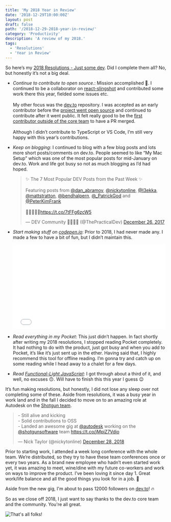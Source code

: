 ```yaml
---
title: 'My 2018 Year in Review'
date: '2018-12-29T10:00:00Z'
layout: post
draft: false
path: '/2018-12-29-2018-year-in-review/'
category: 'Productivity'
description: 'A review of my 2018.'
tags:
  - 'Resolutions'
  - 'Year in Review'
---
```


So here’s my [2018 Resolutions - Just some dev](https://www.iamdeveloper.com/2018-resolutions/). Did I complete them all? No, but honestly it’s not a big deal.

- _Continue to contribute to open source._: Mission accomplished 🚀. I continued to be a collaborator on [react-slingshot](https://github.com/coryhouse/react-slingshot) and contributed some work there this year, fielded some issues etc.
  <br /><br />
  My other focus was the [dev.to](https://github.com/thepracticaldev/dev.to) repository. I was accepted as an early contributor before the [project went open source](https://dev.to/ben/devto-is-now-open-source-5n1) and continued to contribute after it went public. It felt really good to be the [first contributor outside of the core team](https://dev.to/jess/dev-monthly-report--march-2018-579p) to have a PR merged.
  <br /><br />
  Although I didn’t contribute to TypeScript or VS Code, I’m still very happy with this year’s contributions.

- _Keep on blogging_: I continued to blog with a few blog posts and lots more short posts/comments on dev.to. People seemed to like “My Mac Setup” which was one of the most popular posts for mid-January on dev.to. Work and life got busy so not as much blogging as I’d had hoped.
  <br />

  <blockquote class="twitter-tweet" data-lang="en"><p lang="en" dir="ltr">✨ The 7 Most Popular DEV Posts from the Past Week ✨<br><br>Featuring posts from <a href="https://twitter.com/dan_abramov?ref_src=twsrc%5Etfw">@dan_abramov</a>, <a href="https://twitter.com/nickytonline?ref_src=twsrc%5Etfw">@nickytonline</a>, <a href="https://twitter.com/I3ekka?ref_src=twsrc%5Etfw">@I3ekka</a>, <a href="https://twitter.com/mattstratton?ref_src=twsrc%5Etfw">@mattstratton</a>, <a href="https://twitter.com/bendhalpern?ref_src=twsrc%5Etfw">@bendhalpern</a>, <a href="https://twitter.com/_PatrickGod?ref_src=twsrc%5Etfw">@_PatrickGod</a> and <a href="https://twitter.com/PeterKimFrank?ref_src=twsrc%5Etfw">@PeterKimFrank</a><br><br>👏👏👏👏👏<a href="https://t.co/7tFFg6zcW5">https://t.co/7tFFg6zcW5</a></p>&mdash; DEV Community 👩‍💻👨‍💻 (@ThePracticalDev) <a href="https://twitter.com/ThePracticalDev/status/945707784498286592?ref_src=twsrc%5Etfw">December 26, 2017</a></blockquote>
  <script async src="https://platform.twitter.com/widgets.js" charset="utf-8"></script>

- _Start making stuff on [codepen.io](https://codepen.io)_: Prior to 2018, I had never made any. I made a few to have a bit of fun, but I didn’t maintain this.
  <br />
    <iframe height='265' scrolling='no' title='Probably another Battleship board' src='//codepen.io/nickytonline/embed/zRNMvO/?height=265&theme-id=0&default-tab=css,result' frameborder='no' allowtransparency='true' allowfullscreen='true' style='width: 100%;'>See the Pen <a href='https://codepen.io/nickytonline/pen/zRNMvO/'>Probably another Battleship board</a> by Nick Taylor (<a href='https://codepen.io/nickytonline'>@nickytonline</a>) on <a href='https://codepen.io'>CodePen</a>.
  </iframe>

* _Read everything in my Pocket_: This just didn’t happen. In fact shortly after writing my 2018 resolutions, I stopped reading Pocket completely. It had nothing to do with the product, just got busy and when you add to Pocket, it’s like it’s just sent up in the ether. Having said that, I highly recommend this tool for offline reading. I’m gonna try and catch up on some reading while I head away to a chalet for a few days.

* _Read [Functional-Light JavaScript](https://leanpub.com/fljs)_: I got through about a third of it, and well, no excuses 🙃. Will have to finish this this year I guess 😉

It’s fun making resolutions, but honestly, I did not lose any sleep over not completing some of these. Aside from resolutions, it was a busy year in work land and in the fall I decided to move on to an amazing role at Autodesk on the [Shotgun team](https://www.shotgunsoftware.com).

<blockquote class="twitter-tweet" data-lang="en"><p lang="en" dir="ltr">- Still alive and kicking<br>- Solid contributions to OSS<br>- Landed an awesome gig at <a href="https://twitter.com/autodesk?ref_src=twsrc%5Etfw">@autodesk</a> working on the  <a href="https://twitter.com/shotgunsoftware?ref_src=twsrc%5Etfw">@shotgunsoftware</a> team <a href="https://t.co/jMpiZ7Vdio">https://t.co/jMpiZ7Vdio</a></p>&mdash; Nick Taylor (@nickytonline) <a href="https://twitter.com/nickytonline/status/1078453470041120769?ref_src=twsrc%5Etfw">December 28, 2018</a></blockquote>
<script async src="https://platform.twitter.com/widgets.js" charset="utf-8"></script>

Prior to starting work, I attended a week long conference with the whole team. We’re distributed, so they try to have these team conferences once or every two years. As a brand new employee who hadn’t even started work yet, it was amazing to meet, wine/dine with my future co-workers and work on ways to improve the product. I’ve been loving it since day 1. Great work/life balance and all the good things you look for in a job. 💯

Aside from the new gig, I'm about to pass 12000 followers on [dev.to](https://dev.to)! 🔥

So as we close off 2018, I just want to say thanks to the dev.to core team and the community. You're all great.

![That's all folks!](https://media.giphy.com/media/upg0i1m4DLe5q/200w_d.gif)

